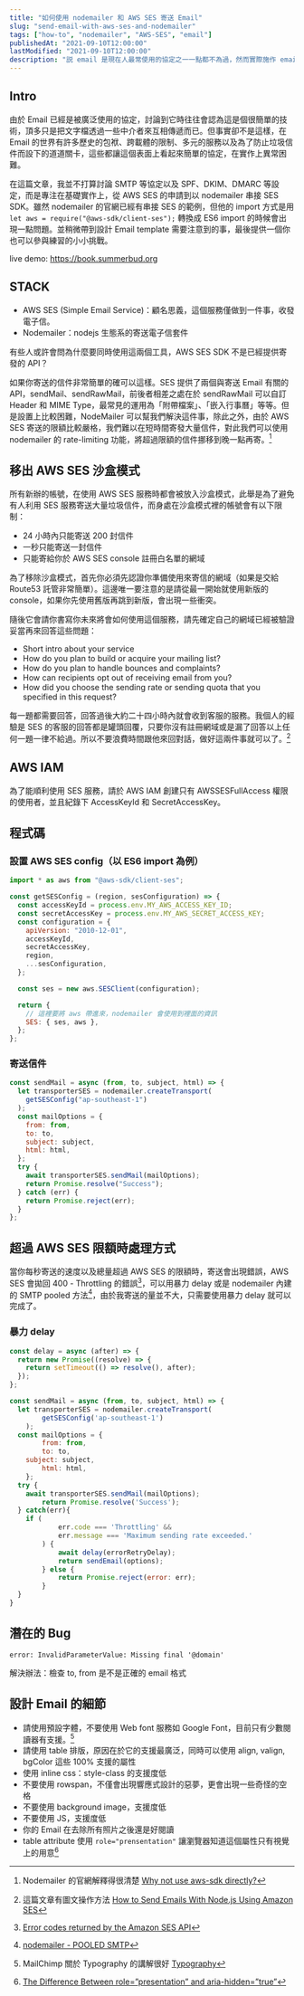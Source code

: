 ```yaml
---
title: "如何使用 nodemailer 和 AWS SES 寄送 Email"
slug: "send-email-with-aws-ses-and-nodemailer"
tags: ["how-to", "nodemailer", "AWS-SES", "email"]
publishedAt: "2021-09-10T12:00:00"
lastModified: "2021-09-10T12:00:00"
description: "説 email 是現在人最常使用的協定之一一點都不為過，然而實際施作 email 的寄發卻需要跨越多道關卡，這篇文章嘗試指出其中可以使用的工具與方法，讓你也可以輕鬆寄出自己的 email"
---
```


## Intro

由於 Email 已經是被廣泛使用的協定，討論到它時往往會認為這是個很簡單的技術，頂多只是把文字檔透過一些中介者來互相傳遞而已。但事實卻不是這樣，在 Email 的世界有許多歷史的包袱、跨載體的限制、多元的服務以及為了防止垃圾信件而設下的道道關卡，這些都讓這個表面上看起來簡單的協定，在實作上異常困難。

在這篇文章，我並不打算討論 SMTP 等協定以及 SPF、DKIM、DMARC 等設定，而是專注在基礎實作上，從 AWS SES 的申請到以 nodemailer 串接 SES SDK。雖然 nodemailer 的官網已經有串接 SES 的範例，但他的 import 方式是用 `let aws = require("@aws-sdk/client-ses");` 轉換成 ES6 import 的時候會出現一點問題。並稍微帶到設計 Email template 需要注意到的事，最後提供一個你也可以參與練習的小小挑戰。

live demo: https://book.summerbud.org

## STACK

- AWS SES (Simple Email Service)：顧名思義，這個服務僅做到一件事，收發電子信。
- Nodemailer：nodejs 生態系的寄送電子信套件

有些人或許會問為什麼要同時使用這兩個工具，AWS SES SDK 不是已經提供寄發的 API？

如果你寄送的信件非常簡單的確可以這樣。SES 提供了兩個與寄送 Email 有關的 API，sendMail、sendRawMail，前後者相差之處在於 sendRawMail 可以自訂 Header 和 MIME Type，最常見的運用為「附帶檔案」、「嵌入行事曆」等等。但是設置上比較困難，NodeMailer 可以幫我們解決這件事，除此之外，由於 AWS SES 寄送的限額比較嚴格，我們難以在短時間寄發大量信件，對此我們可以使用 nodemailer 的 rate-limiting 功能，將超過限額的信件挪移到晚一點再寄。[^1]

## 移出 AWS SES 沙盒模式

所有新辦的帳號，在使用 AWS SES 服務時都會被放入沙盒模式，此舉是為了避免有人利用 SES 服務寄送大量垃圾信件，而身處在沙盒模式裡的帳號會有以下限制：

- 24 小時內只能寄送 200 封信件
- 一秒只能寄送一封信件
- 只能寄給你於 AWS SES console 註冊白名單的網域

為了移除沙盒模式，首先你必須先認證你準備使用來寄信的網域（如果是交給 Route53 託管非常簡單）。這邊唯一要注意的是請從最一開始就使用新版的 console，如果你先使用舊版再跳到新版，會出現一些衝突。

隨後它會請你書寫你未來將會如何使用這個服務，請先確定自己的網域已經被驗證妥當再來回答這些問題：

- Short intro about your service
- How do you plan to build or acquire your mailing list?
- How do you plan to handle bounces and complaints?
- How can recipients opt out of receiving email from you?
- How did you choose the sending rate or sending quota that you specified in this request?

每一題都需要回答，回答過後大約二十四小時內就會收到客服的服務。我個人的經驗是 SES 的客服的回答都是罐頭回覆，只要你沒有註冊網域或是漏了回答以上任何一題一律不給過。所以不要浪費時間跟他來回對話，做好這兩件事就可以了。[^3]

## AWS IAM

為了能順利使用 SES 服務，請於 AWS IAM 創建只有 AWSSESFullAccess 權限的使用者，並且紀錄下 AccessKeyId 和 SecretAccessKey。

## 程式碼

### 設置 AWS SES config（以 ES6 import 為例）

```js
import * as aws from "@aws-sdk/client-ses";

const getSESConfig = (region, sesConfiguration) => {
  const accessKeyId = process.env.MY_AWS_ACCESS_KEY_ID;
  const secretAccessKey = process.env.MY_AWS_SECRET_ACCESS_KEY;
  const configuration = {
    apiVersion: "2010-12-01",
    accessKeyId,
    secretAccessKey,
    region,
    ...sesConfiguration,
  };

  const ses = new aws.SESClient(configuration);

  return {
    // 這裡要將 aws 帶進來，nodemailer 會使用到裡面的資訊
    SES: { ses, aws },
  };
};
```

### 寄送信件

```js
const sendMail = async (from, to, subject, html) => {
  let transporterSES = nodemailer.createTransport(
    getSESConfig("ap-southeast-1")
  );
  const mailOptions = {
    from: from,
    to: to,
    subject: subject,
    html: html,
  };
  try {
    await transporterSES.sendMail(mailOptions);
    return Promise.resolve("Success");
  } catch (err) {
    return Promise.reject(err);
  }
};
```

## 超過 AWS SES 限額時處理方式

當你每秒寄送的速度以及總量超過 AWS SES 的限額時，寄送會出現錯誤，AWS SES 會拋回 400 - Throttling 的錯誤[^4]，可以用暴力 delay 或是 nodemailer 內建的 SMTP pooled 方法[^5]，由於我寄送的量並不大，只需要使用暴力 delay 就可以完成了。

### 暴力 delay

```js
const delay = async (after) => {
  return new Promise((resolve) => {
    return setTimeout(() => resolve(), after);
  });
};
```

```js
const sendMail = async (from, to, subject, html) => {
  let transporterSES = nodemailer.createTransport(
		getSESConfig('ap-southeast-1')
	);
  const mailOptions = {
		from: from,
		to: to,
    subject: subject,
		html: html,
	};
  try {
    await transporterSES.sendMail(mailOptions);
		return Promise.resolve('Success');
  } catch(err){
    if (
			err.code === 'Throttling' &&
			err.message === 'Maximum sending rate exceeded.'
		) {
			await delay(errorRetryDelay);
			return sendEmail(options);
		} else {
			return Promise.reject(error: err);
		}
  }
}
```

## 潛在的 Bug

`error: InvalidParameterValue: Missing final '@domain'`

解決辦法：檢查 to, from 是不是正確的 email 格式

## 設計 Email 的細節

- 請使用預設字體，不要使用 Web font 服務如 Google Font，目前只有少數閱讀器有支援。[^6]
- 請使用 table 排版，原因在於它的支援最廣泛，同時可以使用 align, valign, bgColor 這些 100% 支援的屬性
- 使用 inline css：style-class 的支援度低
- 不要使用 rowspan，不僅會出現響應式設計的惡夢，更會出現一些奇怪的空格
- 不要使用 background image，支援度低
- 不要使用 JS，支援度低
- 你的 Email 在去除所有照片之後還是好閱讀
- table attribute 使用 `role="prensentation"` 讓瀏覽器知道這個屬性只有視覺上的用意[^7]

[^1]: Nodemailer 的官網解釋得很清楚 [Why not use aws-sdk directly?](https://nodemailer.com/transports/ses/#why-not-use-aws-sdk-directly)
[^2]: [Moving out of the Amazon SES sandbox](https://docs.aws.amazon.com/ses/latest/DeveloperGuide/request-production-access.html)
[^3]: 這篇文章有圖文操作方法 [How to Send Emails With Node.js Using Amazon SES](https://betterprogramming.pub/how-to-send-emails-with-node-js-using-amazon-ses-8ae38f6312e4)
[^4]: [Error codes returned by the Amazon SES API](https://docs.aws.amazon.com/ses/latest/DeveloperGuide/using-ses-api-error-codes.html)
[^5]: [nodemailer - POOLED SMTP](https://nodemailer.com/smtp/pooled/)
[^6]: MailChimp 關於 Typography 的講解很好 [Typography](https://templates.mailchimp.com/design/typography/)
[^7]: [The Difference Between role=”presentation” and aria-hidden=”true”](https://timwright.org/blog/2016/11/19/difference-rolepresentation-aria-hiddentrue/)
